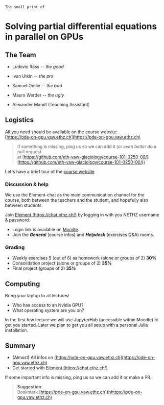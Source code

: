 <!--This file was generated, do not modify it.-->
$\texttt{The small print of}$

# Solving partial differential equations in parallel on GPUs

## The Team

- Ludovic Räss -- _the good_

- Ivan Utkin -- _the pro_

- Samuel Omlin -- _the bad_

- Mauro Werder -- _the ugly_

- Alexander Mandt (Teaching Assistant)

## Logistics

All you need should be available on the course website:\
[https://pde-on-gpu.vaw.ethz.ch](https://pde-on-gpu.vaw.ethz.ch)

> If something is missing, ping us so we can add it (_or even better_ do a pull request\
> at [https://github.com/eth-vaw-glaciology/course-101-0250-00/](https://github.com/eth-vaw-glaciology/course-101-0250-00/))

Let's have a brief tour of the [course website](https://pde-on-gpu.vaw.ethz.ch)

### Discussion & help

We use the Element-chat as the main communication channel for the course, both between the teachers and the student, and hopefully also between students.

Join [Element (https://chat.ethz.ch/)](https://chat.ethz.ch/) by logging in with you NETHZ username & password.
  - Login link is available on [Moodle](https://moodle-app2.let.ethz.ch/mod/url/view.php?id=781163).
  - Join the _**General**_ (course infos) and _**Helpdesk**_ (exercises Q&A) rooms.

### Grading

- Weekly exercises 5 (out of 6) as homework (alone or groups of 2) **30%**
- Consolidation project (alone or groups of 2) **35%**
- Final project (groups of 2) **35%**

## Computing

Bring your laptop to all lectures!

- Who has access to an Nvidia GPU?
- What operating system are you on?

In the first few lecture we will use JupyterHub (accessible within Moodle) to get you started. Later we plan to get you all setup with a personal Julia installation.

## Summary

- (Almost) All infos on [https://pde-on-gpu.vaw.ethz.ch](https://pde-on-gpu.vaw.ethz.ch)
- Get started with [Element (https://chat.ethz.ch/)](https://chat.ethz.ch/)

If some important info is missing, ping us so we can add it or make a PR.

> **Suggestion:**\
> Bookmark [https://pde-on-gpu.vaw.ethz.ch](hhttps://pde-on-gpu.vaw.ethz.ch)

